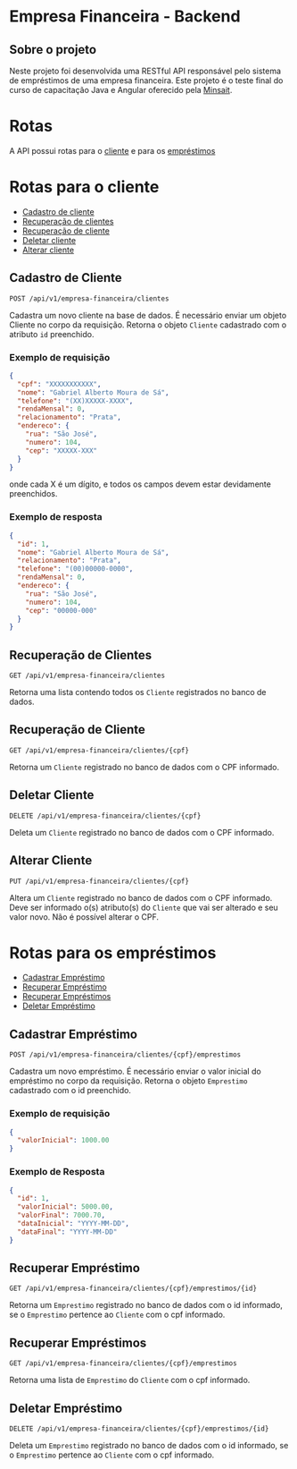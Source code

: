 # Empresa Financeira - Backend

## Sobre o projeto
Neste projeto foi desenvolvida uma RESTful API responsável pelo sistema de empréstimos de uma empresa financeira. Este projeto é o teste final do curso de capacitação Java e Angular oferecido pela [Minsait](https://www.minsait.com/pt).

# Rotas
A API possui rotas para o [cliente](#Rotas-para-o-cliente) e para os [empréstimos](#Rotas-para-os-empréstimos)

# Rotas para o cliente
* [Cadastro de cliente](#Cadastro-de-Cliente)
* [Recuperação de clientes](#Recuperação-de-Clientes)
* [Recuperação de cliente](#Recuperação-de-Cliente)
* [Deletar cliente](#Deletar-Cliente)
* [Alterar cliente](#Alterar-Cliente)

## Cadastro de Cliente
`POST /api/v1/empresa-financeira/clientes`

Cadastra um novo cliente na base de dados. É necessário enviar um objeto Cliente no corpo da requisição.
Retorna o objeto `Cliente` cadastrado com o atributo `id` preenchido.

### Exemplo de requisição
```JSON
{
  "cpf": "XXXXXXXXXXX",
  "nome": "Gabriel Alberto Moura de Sá",
  "telefone": "(XX)XXXXX-XXXX",
  "rendaMensal": 0,
  "relacionamento": "Prata",
  "endereco": {
    "rua": "São José",
    "numero": 104,
    "cep": "XXXXX-XXX"
  }
}
```
onde cada X é um dígito, e todos os campos devem estar devidamente preenchidos.

### Exemplo de resposta
```JSON
{
  "id": 1,
  "nome": "Gabriel Alberto Moura de Sá",
  "relacionamento": "Prata",
  "telefone": "(00)00000-0000",
  "rendaMensal": 0,
  "endereco": {
    "rua": "São José",
    "numero": 104,
    "cep": "00000-000"
  }
}
```

## Recuperação de Clientes
`GET /api/v1/empresa-financeira/clientes`

Retorna uma lista contendo todos os `Cliente` registrados no banco de dados.

## Recuperação de Cliente
`GET /api/v1/empresa-financeira/clientes/{cpf}`

Retorna um `Cliente` registrado no banco de dados com o CPF informado.

## Deletar Cliente
`DELETE /api/v1/empresa-financeira/clientes/{cpf}`

Deleta um `Cliente` registrado no banco de dados com o CPF informado.

## Alterar Cliente
`PUT /api/v1/empresa-financeira/clientes/{cpf}`

Altera um `Cliente` registrado no banco de dados com o CPF informado. Deve ser informado o(s) atributo(s) do `Cliente` que vai ser alterado e seu valor novo. Não é possível alterar o CPF.

# Rotas para os empréstimos
* [Cadastrar Empréstimo](#cadastrar-empréstimo)
* [Recuperar Empréstimo](#recuperar-empréstimo)
* [Recuperar Empréstimos](#recuperar-empréstimos)
* [Deletar Empréstimo](#deletar-empréstimo)

## Cadastrar Empréstimo
`POST /api/v1/empresa-financeira/clientes/{cpf}/emprestimos`

Cadastra um novo empréstimo. É necessário enviar o valor inicial do empréstimo no corpo da requisição. Retorna o objeto `Emprestimo` cadastrado com o id preenchido.

### Exemplo de requisição
```JSON
{
  "valorInicial": 1000.00
}
```
### Exemplo de Resposta
```JSON
{
  "id": 1,
  "valorInicial": 5000.00,
  "valorFinal": 7000.70,
  "dataInicial": "YYYY-MM-DD",
  "dataFinal": "YYYY-MM-DD"
}
```

## Recuperar Empréstimo
`GET /api/v1/empresa-financeira/clientes/{cpf}/emprestimos/{id}`

Retorna um `Emprestimo` registrado no banco de dados com o id informado, se o `Emprestimo` pertence ao `Cliente` com o cpf informado.

## Recuperar Empréstimos
`GET /api/v1/empresa-financeira/clientes/{cpf}/emprestimos`

Retorna uma lista de `Emprestimo` do `Cliente` com o cpf informado.

## Deletar Empréstimo
`DELETE /api/v1/empresa-financeira/clientes/{cpf}/emprestimos/{id}`

Deleta um `Emprestimo` registrado no banco de dados com o id informado, se o `Emprestimo` pertence ao `Cliente` com o cpf informado.